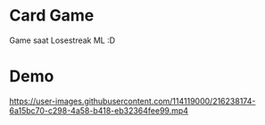 # Card Game

Game saat Losestreak ML :D

# Demo

https://user-images.githubusercontent.com/114119000/216238174-6a15bc70-c298-4a58-b418-eb32364fee99.mp4

